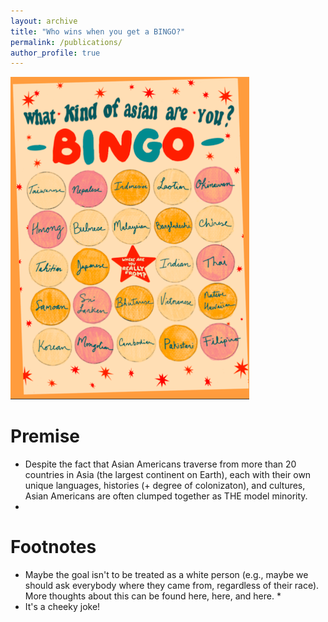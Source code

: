 ```yaml
---
layout: archive
title: "Who wins when you get a BINGO?"
permalink: /publications/
author_profile: true
---
```


![resized.png](https://github.com/lettvi/lettvi.github.io/blob/master/files/resized2.png?raw=true)

Premise
======
* Despite the fact that Asian Americans traverse from more than 20 countries in Asia (the largest continent on Earth), each with their own unique languages, histories (+ degree of colonizaton), and cultures, Asian Americans are often clumped together as THE model minority. 
* 

Footnotes
======
* Maybe the goal isn't to be treated as a white person (e.g., maybe we should ask everybody where they came from, regardless of their race). More thoughts about this can be found here, here, and here. 
  * 
* It's a cheeky joke! 
